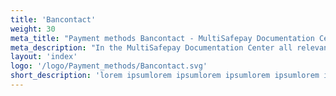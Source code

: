 ```yaml
---
title: 'Bancontact'
weight: 30
meta_title: "Payment methods Bancontact - MultiSafepay Documentation Center"
meta_description: "In the MultiSafepay Documentation Center all relevant information regarding our Plugins and API. As well as Support pages for Payment Method, Tools and General Questions. You can also find the contact details of our Support Team and Integration Team."
layout: 'index'
logo: '/logo/Payment_methods/Bancontact.svg'
short_description: 'lorem ipsumlorem ipsumlorem ipsumlorem ipsumlorem ipsumlorem ipsumlorem ipsum'
---
```

